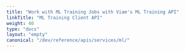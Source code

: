 ```yaml
---
title: "Work with ML Training Jobs with Viam's ML Training API"
linkTitle: "ML Training Client API"
weight: 40
type: "docs"
layout: "empty"
canonical: "/dev/reference/apis/services/ml/"
---
```

